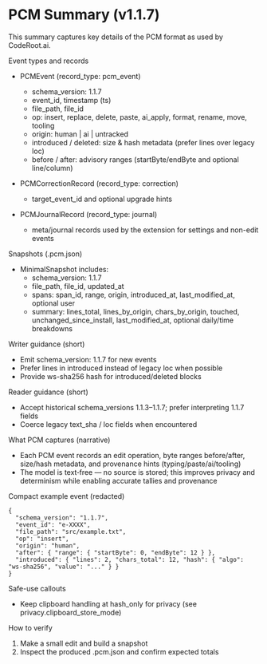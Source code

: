 # PCM Summary (v1.1.7)

This summary captures key details of the PCM format as used by CodeRoot.ai.

Event types and records

- PCMEvent (record_type: pcm_event)
  - schema_version: 1.1.7
  - event_id, timestamp (ts)
  - file_path, file_id
  - op: insert, replace, delete, paste, ai_apply, format, rename, move, tooling
  - origin: human | ai | untracked
  - introduced / deleted: size & hash metadata (prefer lines over legacy loc)
  - before / after: advisory ranges (startByte/endByte and optional line/column)

- PCMCorrectionRecord (record_type: correction)
  - target_event_id and optional upgrade hints

- PCMJournalRecord (record_type: journal)
  - meta/journal records used by the extension for settings and non-edit events

Snapshots (.pcm.json)

- MinimalSnapshot includes:
  - schema_version: 1.1.7
  - file_path, file_id, updated_at
  - spans: span_id, range, origin, introduced_at, last_modified_at, optional user
  - summary: lines_total, lines_by_origin, chars_by_origin, touched, unchanged_since_install, last_modified_at, optional daily/time breakdowns

Writer guidance (short)

- Emit schema_version: 1.1.7 for new events
- Prefer lines in introduced instead of legacy loc when possible
- Provide ws-sha256 hash for introduced/deleted blocks

Reader guidance (short)

- Accept historical schema_versions 1.1.3–1.1.7; prefer interpreting 1.1.7 fields
- Coerce legacy text_sha / loc fields when encountered

What PCM captures (narrative)

- Each PCM event records an edit operation, byte ranges before/after, size/hash metadata, and provenance hints (typing/paste/ai/tooling)
- The model is text‑free — no source is stored; this improves privacy and determinism while enabling accurate tallies and provenance

Compact example event (redacted)

```
{
  "schema_version": "1.1.7",
  "event_id": "e-XXXX",
  "file_path": "src/example.txt",
  "op": "insert",
  "origin": "human",
  "after": { "range": { "startByte": 0, "endByte": 12 } },
  "introduced": { "lines": 2, "chars_total": 12, "hash": { "algo": "ws-sha256", "value": "..." } }
}
```

Safe-use callouts

- Keep clipboard handling at hash_only for privacy (see privacy.clipboard_store_mode)

How to verify

1) Make a small edit and build a snapshot
2) Inspect the produced .pcm.json and confirm expected totals
